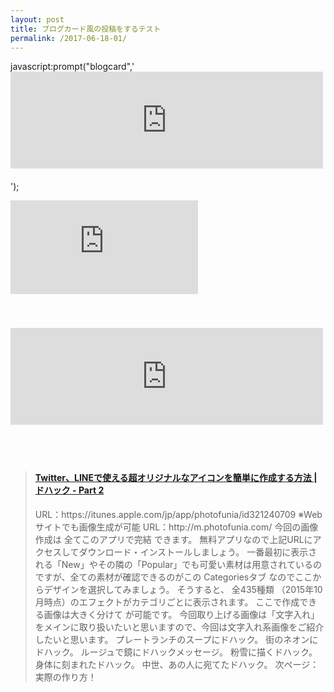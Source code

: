 ```yaml
---
layout: post
title: ブログカード風の投稿をするテスト
permalink: /2017-06-18-01/
---
```


javascript:prompt("blogcard",'<iframe style="width:100%;height:155px;max-width:500px;margin:0 0 20px 0;display:block;" title="'+document.title+'" src="http://hatenablog.com/embed?url='+location.href+'" width="300" height="150" frameborder="0" scrolling="no"></iframe>');


<iframe style="with:100%;max-with:500px;margin:0 0 20px 0;display:block;"title="SNSボタンのデザインがばらばらだったので自作してみた。（Stinger5カスタマイズ）"src="http://hatenablog.com/embed?url=http://sakueji.com/sns-share-button/"width="300"height="150"frameborder="0"scrolling="no"></iframe>

<br />

<br />

<iframe style="width:100%;height:155px;max-width:500px;margin:0 0 20px 0;display:block;" title="SNSボタンのデザインがばらばらだったので自作してみた。（Stinger5カスタマイズ）" src="http://hatenablog.com/embed?url=http://sakueji.com/sns-share-button/" width="300" height="150" frameborder="0" scrolling="no"></iframe>


<br />
<br />

<blockquote class="embedly-card"><h4><a href="http://dohack.jp/image/original-icon/2">Twitter、LINEで使える超オリジナルなアイコンを簡単に作成する方法 | ドハック - Part 2</a></h4><p>URL：https://itunes.apple.com/jp/app/photofunia/id321240709 ※Webサイトでも画像生成が可能 URL：http://m.photofunia.com/ 今回の画像作成は 全てこのアプリで完結 できます。 無料アプリなので上記URLにアクセスしてダウンロード・インストールしましょう。 一番最初に表示される「New」やその隣の「Popular」でも可愛い素材は用意されているのですが、全ての素材が確認できるのがこの Categoriesタブ なのでここからデザインを選択してみましょう。 そうすると、 全435種類 （2015年10月時点）のエフェクトがカテゴリごとに表示されます。 ここで作成できる画像は大きく分けて が可能です。 今回取り上げる画像は「文字入れ」をメインに取り扱いたいと思いますので、今回は文字入れ系画像をご紹介したいと思います。 プレートランチのスープにドハック。 街のネオンにドハック。 ルージュで鏡にドハックメッセージ。 粉雪に描くドハック。 身体に刻まれたドハック。 中世、あの人に宛てたドハック。 次ページ：実際の作り方！</p></blockquote>
<script async src="//cdn.embedly.com/widgets/platform.js" charset="UTF-8"></script>

<br />
